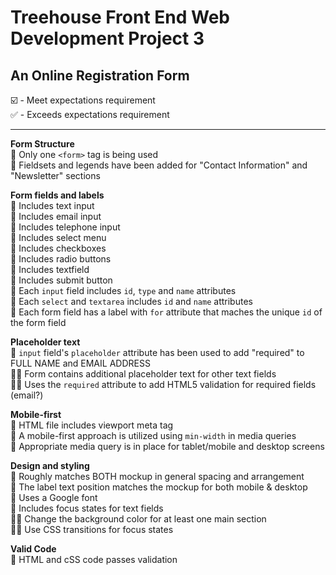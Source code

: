 # Treehouse Front End Web Development Project 3  
## An Online Registration Form  
  
:ballot_box_with_check: - Meet expectations requirement  
:white_check_mark: - Exceeds expectations requirement  
  
---  
  
**Form Structure**  
:black_square_button: Only one `<form>` tag is being used  
:black_square_button: Fieldsets and legends have been added for "Contact Information" and "Newsletter" sections  
  
**Form fields and labels**  
:black_square_button: Includes text input  
:black_square_button: Includes email input  
:black_square_button: Includes telephone input  
:black_square_button: Includes select menu  
:black_square_button: Includes checkboxes  
:black_square_button: Includes radio buttons  
:black_square_button: Includes textfield  
:black_square_button: Includes submit button  
:black_square_button: Each `input` field includes `id`, `type` and `name` attributes  
:black_square_button: Each `select` and `textarea` includes `id` and `name` attributes  
:black_square_button: Each form field has a label with `for` attribute that maches the unique `id` of the form field  
  
**Placeholder text**  
:black_square_button: `input` field's `placeholder` attribute has been used to add "required" to FULL NAME and EMAIL ADDRESS  
:black_square_button::black_square_button: Form contains additional placeholder text for other text fields  
:black_square_button::black_square_button: Uses the `required` attribute to add HTML5 validation for required fields (email?)  
  
**Mobile-first**  
:black_square_button: HTML file includes viewport meta tag  
:black_square_button: A mobile-first approach is utilized using `min-width` in media queries  
:black_square_button: Appropriate media query is in place for tablet/mobile and desktop screens  
  
**Design and styling**  
:black_square_button: Roughly matches BOTH mockup in general spacing and arrangement  
:black_square_button: The label text position matches the mockup for both mobile & desktop  
:black_square_button: Uses a Google font  
:black_square_button: Includes focus states for text fields  
:black_square_button::black_square_button: Change the background color for at least one main section  
:black_square_button::black_square_button: Use CSS transitions for focus states  
  
**Valid Code**  
:black_square_button: HTML and cSS code passes validation  
